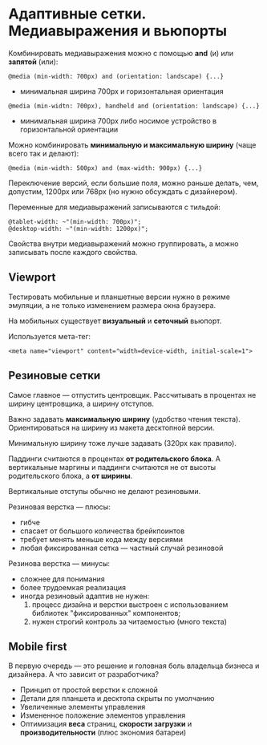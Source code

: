 # Адаптивные сетки. Медиавыражения и вьюпорты

Комбинировать медиавыражения можно с помощью **and** (и) или **запятой** (или):

`@media (min-width: 700px) and (orientation: landscape) {...}`

- минимальная ширина 700px и горизонтальная ориентация

`@media (min-widtn: 700px), handheld and (orientation: landscape) {...}`

- минимальная ширина 700px либо носимое устройство в горизонтальной ориентации

Можно комбинировать **минимальную и максимальную ширину** (чаще всего так и делают):

`@media (min-width: 500px) and (max-width: 900px) {...}`

Переключение версий, если большие поля, можно раньше делать, чем, допустим, 1200px или 768px (но нужно обсуждать с дизайнером).

Переменные для медиавыражений записываются с тильдой:

```
@tablet-width: ~"(min-width: 700px)";
@desktop-width: ~"(min-width: 1200px)";
```

Свойства внутри медиавыражений можно группировать, а можно записывать после каждого свойства.

## Viewport 

Тестировать мобильные и планшетные версии нужно в режиме эмуляции, а не только изменением размера окна браузера.

На мобильных существует **визуальный** и **сеточный** вьюпорт.

Используется мета-тег:

```
<meta name="viewport" content="width=device-width, initial-scale=1">
```

## Резиновые сетки

Самое главное — отпустить центровщик. Рассчитывать в процентах не ширину центровщика, а ширину отступов.

Важно задавать **максимальную ширину** (удобство чтения текста). Ориентироваться на ширину из макета десктопной версии.

Минимальную ширину тоже лучше задавать (320px как правило).

Паддинги считаются в процентах **от родительского блока**. А вертикальные маргины и паддинги считаются не от высоты родительского блока, а **от ширины**.

Вертикальные отступы обычно не делают резиновыми.

Резиновая верстка — плюсы:

+ гибче
+ спасает от большого количества брейкпоинтов
+ требует менять меньше кода между версиями
+ любая фиксированная сетка — частный случай резиновой 

Резинова верстка — минусы:

- сложнее для понимания
- более трудоемкая реализация
- иногда резиновый адаптив не нужен:
	1) процесс дизайна и верстки выстроен с использованием библиотек "фиксированных" компонентов;
	2) нужен строгий контроль за читаемостью (много текста)

## Mobile first

В первую очередь — это решение и головная боль владельца бизнеса и дизайнера. А что зависит от разработчика?

- Принцип от простой верстки к сложной
- Детали для планшета и десктопа скрыты по умолчанию
- Увеличенные элементы управления
- Измененное положение элементов управления
- Оптимизация **веса** страниц, **скорости загрузки** и **производительности** (плюс экономия батареи)
